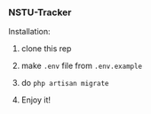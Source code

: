 ### NSTU-Tracker

Installation:

1. clone this rep

2. make `.env` file from `.env.example`

3. do `php artisan migrate`

4. Enjoy it!